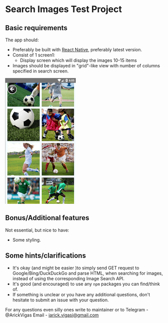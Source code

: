 Search Images Test Project
===

Basic requirements
---

The app should:

* Preferably be built with [React Native](https://facebook.github.io/react-native/), preferably latest version.
* Consist of 1 screen1:
	* Display screen which will display the images 10-15 items
*  Images should be displayed in "grid"-like view with number of columns specified in search screen.

![alt text](display_screen.png "Display Screen")

Bonus/Additional features
---

Not essential, but nice to have:

* Some styling.

Some hints/clarifications
---
* It's okay (and might be easier )to simply send GET request to Google/Bing/DuckDuckGo and parse HTML, when searching for images, instead of using the corresponding Image Search API.
* It's good (and encouraged) to use any `npm` packages you can find/think of.
* If something is unclear or you have any additional questions, don't hesitate to submit an issue with your question.

For any questions even silly ones write to maintainer or to 
Telegram - @ArickVigas
Email - iarick.vigasi@gmail.com
